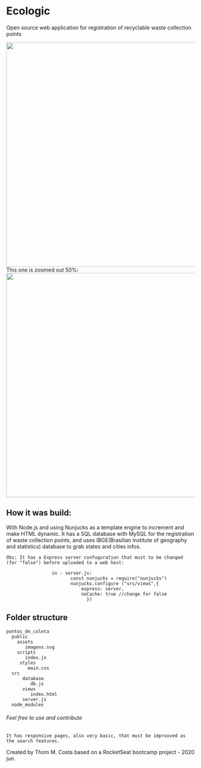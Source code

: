 # Ecologic
Open source web application for registration of recyclable waste collection points

<img src="https://i.postimg.cc/L8jLJKQt/ecoleta-tela1.jpg" height="600" widith="800">
  This one is zoomed out 50%:
<img src="https://i.postimg.cc/MZhYHDK8/cadastro-tela2.jpg" height="600" widith="800">


## How it was build:
With Node.js and using Nunjucks as a template engine to increment and make HTML dynamic. It has a SQL database with MySQL for the registration of waste collection points, and uses IBGE(Brasilian institute of geography and statistics) database to grab states and cities infos.

    Obs: It has a Express server confuguration that must to be changed (for "false") before uploaded to a web host:
                     
                     in - server.js:
                            const nunjucks = require("nunjucks")
                            nunjucks.configure ("src/views",{ 
                                express: server,
                                noCache: true //change for false
                                  })
      
## Folder structure
    pontos_de_coleta  
      public
        assets 
           imagens.svg
        scripts
           index.js
         styles
            main.css
      src
          database
             db.js
          views
             index.html
          server.js
      node_modules    
    
 ###### Feel free to use and contribute
    It has responsive pages, also very basic, that must be improoved as the search features.
 Created by Thom M. Costa based on a RocketSeat bootcamp project - 2020 jun.
